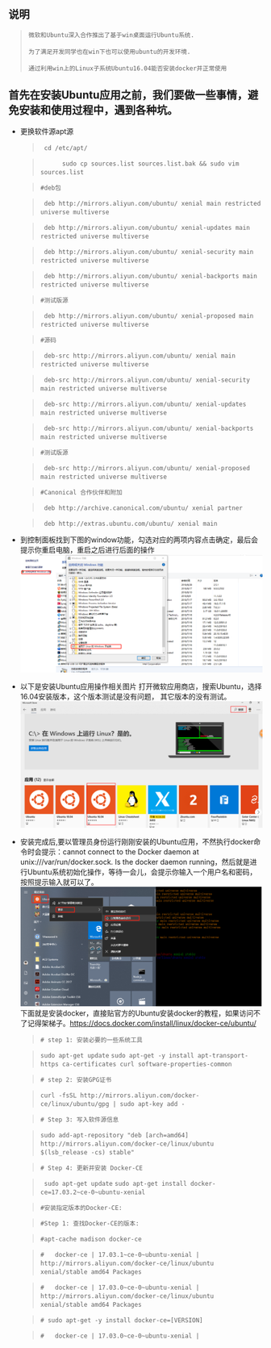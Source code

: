## 说明

>     微软和Ubuntu深入合作推出了基于win桌面运行Ubuntu系统.
>     
>     为了满足开发同学也在win下也可以使用ubuntu的开发环境.
>     
>     通过利用win上的Linux子系统Ubuntu16.04能否安装docker并正常使用

    

## 首先在安装Ubuntu应用之前，我们要做一些事情，避免安装和使用过程中，遇到各种坑。
 - 更换软件源apt源
    > ` cd /etc/apt/`
    
    > `      sudo cp sources.list sources.list.bak && sudo vim sources.list`
    
    > `#deb包 `
    
    > ` deb http://mirrors.aliyun.com/ubuntu/ xenial main restricted universe multiverse`
    
    > ` deb http://mirrors.aliyun.com/ubuntu/ xenial-updates main restricted universe multiverse`
    
    > ` deb http://mirrors.aliyun.com/ubuntu/ xenial-security main restricted universe multiverse`
    
    > ` deb http://mirrors.aliyun.com/ubuntu/ xenial-backports main restricted universe multiverse`
    
    > `#测试版源 `
    
    > ` deb http://mirrors.aliyun.com/ubuntu/ xenial-proposed main restricted universe multiverse`
    
    > `#源码 `
    
    > ` deb-src http://mirrors.aliyun.com/ubuntu/ xenial main restricted universe multiverse`
    
    > ` deb-src http://mirrors.aliyun.com/ubuntu/ xenial-security main restricted universe multiverse`  
    
    > ` deb-src http://mirrors.aliyun.com/ubuntu/ xenial-updates main restricted universe multiverse`  
    
    > ` deb-src http://mirrors.aliyun.com/ubuntu/ xenial-backports main restricted universe multiverse`
    
    > ` #测试版源 `  
    
    > ` deb-src http://mirrors.aliyun.com/ubuntu/ xenial-proposed main restricted universe multiverse` 
    
    > `#Canonical 合作伙伴和附加 `
    
    > ` deb http://archive.canonical.com/ubuntu/ xenial partner` 
    
    > ` deb http://extras.ubuntu.com/ubuntu/ xenial main`  
    

       
    

 - 到控制面板找到下图的window功能，勾选对应的两项内容点击确定，最后会提示你重启电脑，重启之后进行后面的操作
   ![win10 install linux][1]

    
 - 以下是安装Ubuntu应用操作相关图片 打开微软应用商店，搜索Ubuntu，选择16.04安装版本，这个版本测试是没有问题， 其它版本的没有测试。
    ![安装Ubuntu应用操作][2]

 - 安装完成后,要以管理员身份运行刚刚安装的Ubuntu应用，不然执行docker命令时会提示：cannot connect to the Docker daemon at unix:///var/run/docker.sock. Is the docker daemon running，然后就是进行Ubuntu系统初始化操作，等待一会儿，会提示你输入一个用户名和密码，按照提示输入就可以了。
     ![管理员身份运行刚刚安装的Ubuntu应用][3]
   下面就是安装docker，直接贴官方的Ubuntu安装docker的教程，如果访问不了记得架梯子。https://docs.docker.com/install/linux/docker-ce/ubuntu/
   
   > `# step 1: 安装必要的一些系统工具`

   > `sudo apt-get update`
   > `sudo apt-get -y install apt-transport-https ca-certificates curl software-properties-common`

   > `# step 2: 安装GPG证书`

   > `curl -fsSL http://mirrors.aliyun.com/docker-ce/linux/ubuntu/gpg | sudo apt-key add -`
   

   > `# Step 3: 写入软件源信息`

   > `sudo add-apt-repository "deb [arch=amd64] http://mirrors.aliyun.com/docker-ce/linux/ubuntu $(lsb_release -cs) stable"`


   > `# Step 4: 更新并安装 Docker-CE`

   > ` sudo apt-get update`
   > `sudo apt-get install docker-ce=17.03.2~ce-0~ubuntu-xenial`
   

   > `#安装指定版本的Docker-CE:`
   
   > `#Step 1: 查找Docker-CE的版本:`
   
   > `#apt-cache madison docker-ce`
   
   > `#   docker-ce | 17.03.1~ce-0~ubuntu-xenial | http://mirrors.aliyun.com/docker-ce/linux/ubuntu xenial/stable amd64 Packages`
   
   > `#   docker-ce | 17.03.0~ce-0~ubuntu-xenial | http://mirrors.aliyun.com/docker-ce/linux/ubuntu xenial/stable amd64 Packages` 
      
   > `# sudo apt-get -y install docker-ce=[VERSION]` 
       
   > `#   docker-ce | 17.03.0~ce-0~ubuntu-xenial |`    

  [1]: https://raw.githubusercontent.com/lper/document/master/dev/win-liunx.png
  [2]: https://raw.githubusercontent.com/lper/document/master/dev/win-ubuntu.png
  [3]: https://raw.githubusercontent.com/lper/document/master/dev/ubuntu-scop.png